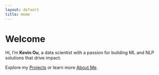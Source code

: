```yaml
---
layout: default
title: Home
---
```



# Welcome

Hi, I’m **Kevin Ou**, a data scientist with a passion for building ML and NLP solutions that drive impact.

Explore my [Projects](projects.md) or learn more [About Me](about.md).
